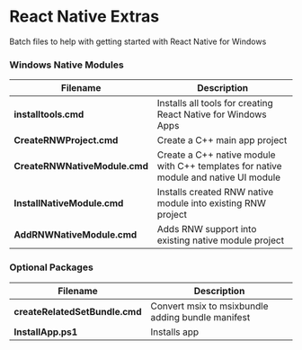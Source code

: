 # React Native Extras

Batch files to help with getting started with React Native for Windows

### Windows Native Modules

|Filename|Description|
|--|--|
|**installtools.cmd**| Installs all tools for creating React Native for Windows Apps |
|**CreateRNWProject.cmd**|Create a C++ main app project|
|**CreateRNWNativeModule.cmd**|Create a C++ native module with C++ templates for native module and native UI module|
|**InstallNativeModule.cmd**|Installs created RNW native module into existing RNW project|
|**AddRNWNativeModule.cmd**|Adds RNW support into existing native module project|

### Optional Packages

|Filename|Description|
|--|--|
|**createRelatedSetBundle.cmd**|Convert msix to msixbundle adding bundle manifest|
|**InstallApp.ps1**|Installs app|
